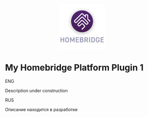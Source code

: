 
<p align="center">

<img src="https://github.com/homebridge/branding/raw/master/logos/homebridge-wordmark-logo-vertical.png" width="150">

</p>


# My Homebridge Platform Plugin 1

ENG

Description under construction

RUS

Описание находится в разработке